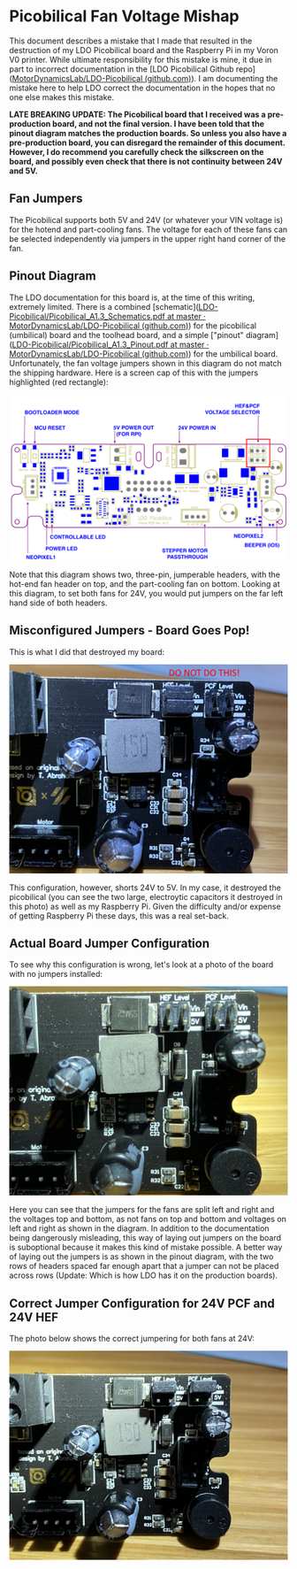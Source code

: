 # Picobilical Fan Voltage Mishap

This document describes a mistake that I made that resulted in the destruction of my LDO Picobilical board and the Raspberry Pi in my Voron V0 printer. While ultimate responsibility for this mistake is mine, it due in part to incorrect documentation in the [LDO Picobilical Github repo]([MotorDynamicsLab/LDO-Picobilical (github.com)](https://github.com/MotorDynamicsLab/LDO-Picobilical)).  I am documenting the mistake here to help LDO correct the documentation in the hopes that no one else makes this mistake.

**LATE BREAKING UPDATE: The Picobilical board that I received was a pre-production board, and not the final version. I have been told that the pinout diagram matches the production boards.  So unless you also have a pre-production board, you can disregard the remainder of this document. However, I do recommend you carefully check the silkscreen on the board, and possibly even check that there is not continuity between 24V and 5V.**

## Fan Jumpers
The Picobilical supports both 5V and 24V (or whatever your VIN voltage is) for the hotend and part-cooling fans. The voltage for each of these fans can be selected independently via jumpers in the upper right hand corner of the fan. 

## Pinout Diagram

The LDO documentation for this board is, at the time of this writing, extremely limited. There is a combined  [schematic]([LDO-Picobilical/Picobilical_A1.3_Schematics.pdf at master · MotorDynamicsLab/LDO-Picobilical (github.com)](https://github.com/MotorDynamicsLab/LDO-Picobilical/blob/master/Hardware/Picobilical_A1.3_Schematics.pdf)) for  the picobilical (umbilical) board and the toolhead board, and a simple ["pinout" diagram]([LDO-Picobilical/Picobilical_A1.3_Pinout.pdf at master · MotorDynamicsLab/LDO-Picobilical (github.com)](https://github.com/MotorDynamicsLab/LDO-Picobilical/blob/master/Hardware/Picobilical_A1.3_Pinout.pdf)) for the umbilical board.  Unfortunately, the fan voltage jumpers shown in this diagram do not match the shipping hardware. Here is a screen cap of this with the jumpers highlighted (red rectangle):

![Picobilical Pinout Diagram (Incorrect!)](images/picobilical-pinout-incorrect.png)

Note that this diagram shows two, three-pin, jumperable headers, with the hot-end fan header on top, and the part-cooling fan on bottom. Looking at this diagram, to set both fans for 24V,  you would put jumpers on the far left hand side of both headers. 

## Misconfigured Jumpers - Board Goes Pop!

This is what I did that destroyed my board:

![Incorrect jumper configuration](images/IMG_2016.jpg)

This configuration, however, shorts 24V to 5V. In my case, it destroyed the picobilical (you can see the two large, electroytic capacitors it destroyed in this photo) as well as my Raspberry Pi. Given the difficulty and/or expense of getting Raspberry Pi these days, this was a real set-back. 

## Actual Board Jumper Configuration

To see why this configuration is wrong, let's look at a photo of the board with no jumpers installed:

![Image of fan voltage headers with no jumpers installed](images/IMG_2015.jpg)

Here you can see that the jumpers for the fans are split left and right and the voltages top and bottom, as not fans on top and bottom and voltages on left and right as shown in the diagram. In addition to the documentation being dangerously misleading, this way of laying out jumpers on the board is suboptional because it makes this kind of mistake possible. A better way of laying out the jumpers is as shown in the pinout diagram, with the two rows of headers spaced far enough apart that a jumper can not be placed across rows (Update: Which is how LDO has it on the production boards).

## Correct Jumper Configuration for 24V PCF and 24V HEF

The photo below shows the correct jumpering for both fans at 24V:

![Correct jumper configuration for 24V PCF and 24V HEF](images/IMG_2017.jpg)
